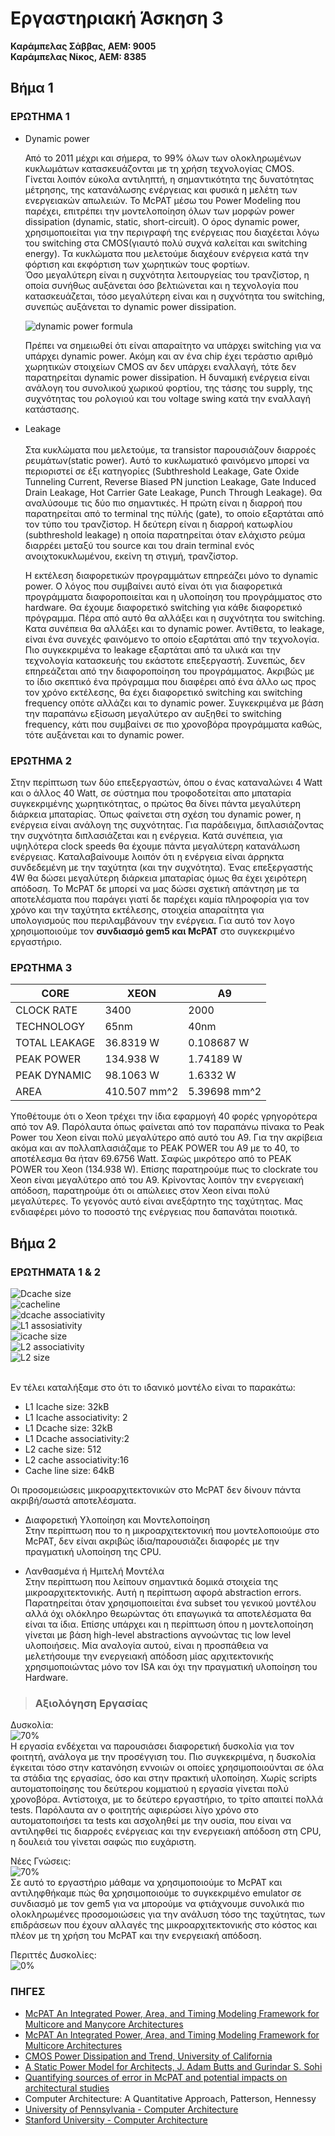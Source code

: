 # Εργαστηριακή Άσκηση 3 

**Καράμπελας Σάββας, ΑΕΜ: 9005**  
**Καράμπελας Νίκος, ΑΕΜ: 8385**

## Βήμα 1
### ΕΡΩΤΗΜΑ 1
* Dynamic power  

   Από το 2011 μέχρι και σήμερα, το 99% όλων των ολοκληρωμένων κυκλωμάτων κατασκευάζονται
   με τη χρήση τεχνολογίας CMOS. Γίνεται λοιπόν εύκολα αντιληπτή, η σημαντικότητα της δυνατότητας
   μέτρησης, της κατανάλωσης ενέργειας και φυσικά η μελέτη των ενεργειακών απωλειών. Το McPAT μέσω του
   Power Modeling που παρέχει, επιτρέπει την μοντελοποίηση όλων των μορφών power dissipation (dynamic,
   static, short-circuit). Ο όρος dynamic power, χρησιμοποιείται για την περιγραφή της ενέργειας
   που διαχέεται λόγω του switching στα CMOS(γιαυτό πολύ συχνά καλείται και switching energy). Τα κυκλώματα που μελετούμε διαχέουν ενέργεια κατά    την φόρτιση και εκφόρτιση των χωρητικών τους φορτίων.  
   Όσο μεγαλύτερη είναι η συχνότητα λειτουργείας του τρανζίστορ,
   η οποία συνήθως αυξάνεται όσο βελτιώνεται και η τεχνολογία που κατασκευάζεται,
   τόσο μεγαλύτερη είναι και η συχνότητα του switching, συνεπώς αυξάνεται το dynamic power dissipation.  

   ![dynamic power formula](./images/formula.png)

   Πρέπει να σημειωθεί ότι είναι απαραίτητο να υπάρχει switching για να υπάρχει dynamic power.
   Ακόμη και αν ένα chip έχει τεράστιο αριθμό χωρητικών στοιχείων CMOS αν δεν υπάρχει εναλλαγή,
   τότε δεν παρατηρείται dynamic power dissipation. Η δυναμική ενέργεια είναι ανάλογη του συνολικού
   χωρικού φορτίου, της τάσης του supply, της συχνότητας του ρολογιού και του voltage swing κατά την εναλλαγή
   κατάστασης.  


* Leakage    <br><br>
Στα κυκλώματα που μελετούμε, τα transistor παρουσιάζουν διαρροές ρευμάτων(static power).
Αυτό το κυκλωματικό φαινόμενο μπορεί να περιοριστεί σε έξι κατηγορίες (Subthreshold Leakage,
  Gate Oxide Tunneling Current, Reverse Biased PN junction Leakage,
Gate Induced Drain Leakage, Hot Carrier Gate Leakage, Punch Through Leakage).
Θα αναλύσουμε τις δύο πιο σημαντικές.
Η πρώτη είναι η διαρροή που παρατηρείται από το terminal της πύλής (gate), το οποίο εξαρτάται
από τον τύπο του τρανζίστορ. Η δεύτερη είναι η διαρροή κατωφλίου (subthreshold leakage)
η οποία παρατηρείται όταν ελάχιστο ρεύμα διαρρέει μεταξύ του source και του drain
terminal ενός ανοιχτοκυκλωμένου, εκείνη τη στιγμή, τρανζίστορ.


    Η εκτέλεση διαφορετικών προγραμμάτων επηρεάζει μόνο το dynamic power. Ο λόγος που συμβαίνει
    αυτό είναι ότι για διαφορετικά προγράμματα διαφοροποιείται και η υλοποίηση του προγράμματος στο
    hardware. Θα έχουμε διαφορετικό switching για κάθε διαφορετικό πρόγραμμα. Πέρα από αυτό θα
    αλλάξει και η συχνότητα του switching. Κατα συνέπεια θα αλλάξει και το dynamic power. Αντίθετα,
    το leakage, είναι ένα συνεχές φαινόμενο το οποίο εξαρτάται από την τεχνολογία. Πιο συγκεκριμένα
    το leakage εξαρτάται από τα υλικά και την τεχνολογία κατασκευής του εκάστοτε επεξεργαστή.
    Συνεπώς, δεν επηρεάζεται από την διαφοροποίηση του προγράμματος. Ακριβώς με το ίδιο σκεπτικό ένα
    πρόγραμμα που διαφέρει από ένα άλλο ως προς τον χρόνο εκτέλεσης, θα έχει διαφορετικό switching
    και switching frequency οπότε αλλάζει και το dynamic power. Συγκεκριμένα με βάση την παραπάνω εξίσωση
    μεγαλύτερο αν αυξηθεί το switching frequency, κάτι που συμβαίνει σε πιο χρονοβόρα προγράμματα
    καθώς, τότε αυξάνεται και το dynamic power.


### ΕΡΩΤΗΜΑ 2

Στην περίπτωση των δύο επεξεργαστών, όπου ο ένας καταναλώνει 4 Watt και ο άλλος
40 Watt, σε σύστημα που τροφοδοτείται απο μπαταρία συγκεκριμένης χωρητικότητας,
ο πρώτος θα δίνει πάντα μεγαλύτερη διάρκεια μπαταρίας. Όπως φαίνεται στη σχέση του
dynamic power, η ενέργεια είναι ανάλογη της συχνότητας. Για παράδειγμα, διπλασιάζοντας
την συχνότητα διπλασιάζεται και η ενέργεια. Κατά συνέπεια, για υψηλότερα clock speeds
θα έχουμε πάντα μεγαλύτερη κατανάλωση ενέργειας. Καταλαβαίνουμε λοιπόν ότι η ενέργεια
είναι άρρηκτα συνδεδεμένη με την ταχύτητα (και την συχνότητα). Ένας επεξεργαστής 4W
θα δώσει μεγαλύτερη διάρκεια μπαταρίας όμως θα έχει χειρότερη απόδοση. Το McPAT δε
μπορεί να μας δώσει σχετική απάντηση με τα αποτελέσματα που παράγει γιατί δε παρέχει
καμία πληροφορία για τον χρόνο και την ταχύτητα εκτέλεσης, στοιχεία απαραίτητα για
υπολογισμούς που περιλαμβάνουν την ενέργεια. Για αυτό τον λογο χρησιμοποιούμε
τον **συνδιασμό gem5 και McPAT** στο συγκεκριμένο εργαστήριο.  

### ΕΡΩΤΗΜΑ 3

| CORE | XEON  | A9  |
|---|---|---|
|CLOCK RATE | 3400  |  2000 |
|TECHNOLOGY | 65nm  | 40nm |
|TOTAL LEAKAGE |  36.8319 W |  0.108687 W |
|PEAK POWER  |  134.938 W | 1.74189 W  |
|PEAK DYNAMIC  | 98.1063 W   |  1.6332 W |
|AREA   |  410.507 mm^2 |  5.39698 mm^2 |

Υποθέτουμε ότι ο Xeon τρέχει την ίδια εφαρμογή 40 φορές γρηγορότερα από τον Α9.
Παρόλαυτα όπως φαίνεται από τον παραπάνω πίνακα το Peak Power του Xeon είναι πολύ
μεγαλύτερο από αυτό του A9. Για την ακρίβεια ακόμα και αν πολλαπλασιάζαμε το PEAK
POWER του Α9 με το 40, το αποτέλεσμα θα ήταν 69.6756 Watt. Σαφώς μικρότερο από το PEAK
POWER του Xeon (134.938 W). Επίσης παρατηρούμε πως το clockrate του Xeon είναι μεγαλύτερο
από του Α9. Κρίνοντας λοιπόν την ενεργειακή απόδοση, παρατηρούμε ότι οι απώλειες στον
Xeon είναι πολύ μεγαλύτερες. Το γεγονός αυτό είναι ανεξάρτητο της ταχύτητας. Μας ενδιαφέρει
μόνο το ποσοστό της ενέργειας που δαπανάται ποιοτικά.

## Βήμα 2  
  
### ΕΡΩΤΗΜΑΤΑ 1 & 2
![Dcache size](./matlab_diagrams/D1size.jpg) <br> 
![cacheline](./matlab_diagrams/cacheline.jpg)<br>
![dcache associativity](./matlab_diagrams/d1assoc.jpg)<br>
![L1 assosiativity](./matlab_diagrams/i1assoc.jpg)<br>
![icache size](./matlab_diagrams/icacheSize.jpg)<br>
![L2 associativity](./matlab_diagrams/l2assoc.jpg)<br>
![L2 size](./matlab_diagrams/l2size.jpg)<br>

<br>
Εν τέλει καταλήξαμε στο ότι το ιδανικό μοντέλο είναι το παρακάτω:  

* L1 Icache size: 32kB
* L1 Icache associativity: 2
* L1 Dcache size: 32kB
* L1 Dcache associativity:2
* L2 cache size: 512
* L2 cache associativity:16
* Cache line size: 64kB  

Οι προσομειώσεις μικροαρχιτεκτονικών στο McPAT δεν δίνουν πάντα ακριβή/σωστά αποτελέσματα.

* Διαφορετική Υλοποίηση και Μοντελοποίηση  
Στην περίπτωση που το η μικροαρχιτεκτονική που μοντελοποιούμε στο McPAT, δεν είναι
ακριβώς ίδια/παρουσιάζει διαφορές με την πραγματική υλοποίηση της CPU.

* Λανθασμένα ή Ημιτελή Μοντέλα  
Στην περίπτωση που λείπουν σημαντικά δομικά στοιχεία της μικροαρχιτεκτονικής. Αυτή
η περίπτωση αφορά abstraction errors. Παρατηρείται όταν χρησιμοποιείται ένα subset
του γενικού μοντέλου αλλά όχι ολόκληρο θεωρώντας ότι επαγωγικά τα αποτελέσματα θα είναι
τα ίδια. Επίσης υπάρχει και η περίπτωση όπου η μοντελοποίηση γίνεται με βάση high-level
abstractions αγνοώντας τις low level υλοποιήσεις. Μία αναλογία αυτού, είναι η προσπάθεια
να μελετήσουμε την ενεργειακή απόδοση μίας αρχιτεκτονικής χρησιμοποιώντας μόνο τον ISA
και όχι την πραγματική υλοποίηση του Hardware.

>### Αξιολόγηση Εργασίας  

Δυσκολία: <br> ![70%](https://progress-bar.dev/45)   
Η εργασία ενδέχεται να παρουσιάσει διαφορετική δυσκολία για τον φοιτητή, ανάλογα
με την προσέγγιση του. Πιο συγκεκριμένα, η δυσκολία έγκειται τόσο στην κατανόηση
εννοιών οι οποίες χρησιμοποιούνται σε όλα τα στάδια της εργασίας, όσο και στην 
πρακτική υλοποίηση. Χωρίς scripts αυτοματοποίησης του δεύτερου κομματιού η εργασία 
γίνεται πολύ χρονοβόρα. Αντίστοιχα, με το δεύτερο εργαστήριο, το τρίτο απαιτεί
πολλά tests. Παρόλαυτα αν ο φοιτητής αφιερώσει λίγο 
χρόνο στο αυτοματοποιήσει τα tests και ασχοληθεί με την ουσία, που είναι να 
αντιληφθεί τις διαρροές ενέργειας και την ενεργειακή απόδοση στη CPU, η δουλειά 
του γίνεται σαφώς πιο ευχάριστη.

Νέες Γνώσεις: <br> ![70%](https://progress-bar.dev/70)  
Σε αυτό το εργαστήριο μάθαμε να χρησιμοποιούμε το McPAT και αντιληφθήκαμε πώς θα
χρησιμοποιούμε το συγκεκριμένο emulator σε συνδιασμό με τον gem5 για να μπορούμε 
να φτιάχνουμε συνολικά πιο ολοκληρωμένες προσομοιώσεις για την ανάλυση τόσο της 
ταχύτητας, των επιδράσεων που έχουν αλλαγές της μικροαρχιτεκτονικής στο κόστος 
και πλέον με τη χρήση του McPAT και την ενεργειακή απόδοση. 

Περιττές Δυσκολίες: <br> ![0%](https://progress-bar.dev/0)


### ΠΗΓΕΣ  

* [McPAT An Integrated Power, Area, and Timing Modeling Framework for Multicore and Manycore Architectures](https://www.hpl.hp.com/research/mcpat/micro09.pdf)
* [McPAT An Integrated Power, Area, and Timing Modeling Framework for Multicore Architectures](https://www.hpl.hp.com/research/mcpat/McPATAlpha_TechRep.pdf)
* [CMOS Power Dissipation and Trend, University of California](https://www.ece.ucdavis.edu/~ramirtha/EEC216/W08/lecture1_updated.pdf)
* [A Static Power Model for Architects, J. Adam Butts and Gurindar S. Sohi](http://pages.cs.wisc.edu/~butts/micro00.pdf)
* [Quantifying sources of error in McPAT and potential impacts on architectural studies](https://ieeexplore.ieee.org/document/7056064)
* Computer Architecture: A Quantitative Approach, Patterson, Hennessy
* [University of Pennsylvania - Computer Architecture](https://www.cis.upenn.edu/~milom/cis501-Fall10/lectures/12_power.pdf)
* [Stanford University - Computer Architecture](https://web.stanford.edu/class/archive/ee/ee371/ee371.1066/lectures/Old/Older/lect_11_low_power_2up.pdf)
